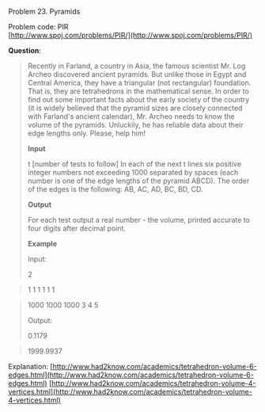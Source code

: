 Problem 23. Pyramids

Problem code: PIR<br>
[http://www.spoj.com/problems/PIR/](http://www.spoj.com/problems/PIR/)

**Question**:
> Recently in Farland, a country in Asia, the famous scientist Mr. Log Archeo discovered ancient pyramids. But unlike those in Egypt and Central America, they have a triangular (not rectangular) foundation. That is, they are tetrahedrons in the mathematical sense. In order to find out some important facts about the early society of the country (it is widely believed that the pyramid sizes are closely connected with Farland's ancient calendar), Mr. Archeo needs to know the volume of the pyramids. Unluckily, he has reliable data about their edge lengths only. Please, help him!
> 
> **Input**
> 
> t [number of tests to follow] In each of the next t lines six positive integer numbers not exceeding 1000 separated by spaces (each number is one of the edge lengths of the pyramid ABCD). The order of the edges is the following: AB, AC, AD, BC, BD, CD.
> 
> **Output**
> 
> For each test output a real number - the volume, printed accurate to four digits after decimal point.
> 
> **Example**
> 
> Input:
> 
> 
> 2

> 1 1 1 1 1 1

> 1000 1000 1000 3 4 5
> 
> Output:
> 
> 
> 0.1179

> 1999.9937

Explanation:
[http://www.had2know.com/academics/tetrahedron-volume-6-edges.html](http://www.had2know.com/academics/tetrahedron-volume-6-edges.html)
[http://www.had2know.com/academics/tetrahedron-volume-4-vertices.html](http://www.had2know.com/academics/tetrahedron-volume-4-vertices.html)